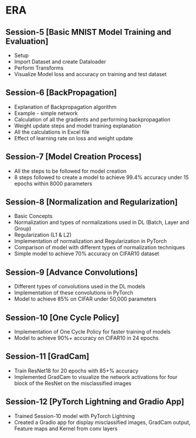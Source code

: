 # ERA



## Session-5 [Basic MNIST Model Training and Evaluation]

- Setup
- Import Dataset and create Dataloader
- Perform Transforms
- Visualize Model loss and accuracy on training and test dataset



## Session-6 [BackPropagation]

- Explanation of Backpropagation algorithm
- Example - simple network
- Calculation of all the gradients and performing backpropagation
- Weight update steps and model training explanation
- All the calculations in Excel file
- Effect of learning rate on loss and weight update



## Session-7 [Model Creation Process]

- All the steps to be followed for model creation
- 8 steps followed to create a model to achieve 99.4% accuracy under 15 epochs within 8000 parameters



## Session-8 [Normalization and Regularization]

- Basic Concepts
- Normalization and types of normalizations used in DL (Batch, Layer and Group)
- Regularization (L1 & L2)
- Implementation of normalization and Regularization in PyTorch
- Comparison of model with different types of normalization techniques
- Simple model to achieve 70% accuracy on CIFAR10 dataset



## Session-9 [Advance Convolutions]

- Different types of convolutions used in the DL models
- Implementation of these convolutions in PyTorch
- Model to achieve 85% on CIFAR under 50,000 parameters



## Session-10 [One Cycle Policy]

- Implementation of One Cycle Policy for faster training of models
- Model to achieve 90%+ accuracy on CIFAR10 in 24 epochs



## Session-11 [GradCam]

- Train ResNet18 for 20 epochs with 85+% accuracy
- Implemented GradCam to visualize the network activations for four block of the ResNet on the misclassified images



## Session-12 [PyTorch Lightning and Gradio App]

- Trained Session-10 model with PyTorch Lightning
- Created a Gradio app for display misclassified images, GradCam output, Feature maps and Kernel from conv layers
